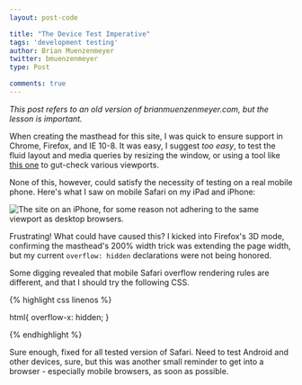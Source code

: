 ```yaml
---
layout: post-code

title: "The Device Test Imperative"
tags: 'development testing'
author: Brian Muenzenmeyer
twitter: bmuenzenmeyer
type: Post

comments: true
---
```


_This post refers to an old version of brianmuenzenmeyer.com, but the lesson is important._

When creating the masthead for this site, I was quick to ensure support in Chrome, Firefox, and IE 10-8. It was easy, I suggest _too easy_, to test the fluid layout and media queries by resizing the window, or using a tool like [this one](http://we-are-gurus.com/tools/responsive-design-tester.php) to gut-check various viewports.

None of this, however, could satisfy the necessity of testing on a real mobile phone. Here's what I saw on mobile Safari on my iPad and iPhone:

![The site on an iPhone, for some reason not adhering to the same viewport as desktop browsers.](http://media.tumblr.com/44579688d0cc9ae1959c70298ceb0936/tumblr_inline_mxic1fWSEw1s7cfvn.png)

Frustrating! What could have caused this? I kicked into Firefox's 3D mode, confirming the masthead's 200% width trick was extending the page width, but my current `overflow: hidden` declarations were not being honored.

Some digging revealed that mobile Safari overflow rendering rules are different, and that I should try the following CSS.

{% highlight css linenos %}

html{
    overflow-x: hidden;
}

{% endhighlight %}

Sure enough, fixed for all tested version of Safari.  Need to test Android and other devices, sure, but this was another small reminder to get into a browser - especially mobile browsers, as soon as possible.

